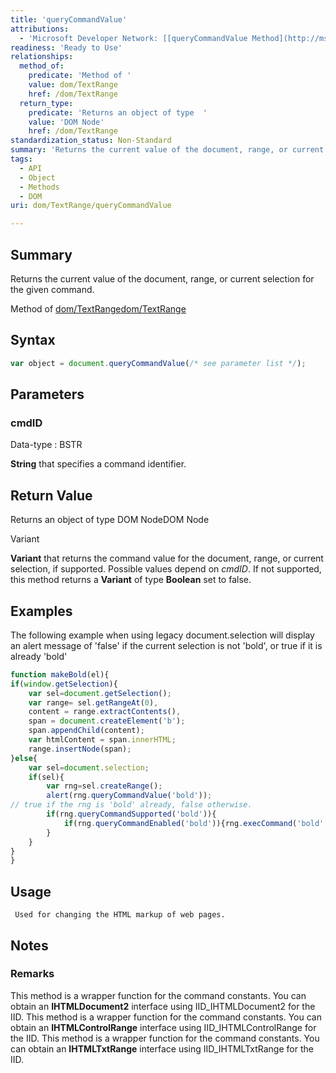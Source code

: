 ```yaml
---
title: 'queryCommandValue'
attributions:
  - 'Microsoft Developer Network: [[queryCommandValue Method](http://msdn.microsoft.com/en-us/library/ie/ms536683(v=vs.85).aspx) Article]'
readiness: 'Ready to Use'
relationships:
  method_of:
    predicate: 'Method of '
    value: dom/TextRange
    href: /dom/TextRange
  return_type:
    predicate: 'Returns an object of type  '
    value: 'DOM Node'
    href: /dom/TextRange
standardization_status: Non-Standard
summary: 'Returns the current value of the document, range, or current selection for the given command.'
tags:
  - API
  - Object
  - Methods
  - DOM
uri: dom/TextRange/queryCommandValue

---
```

## Summary

Returns the current value of the document, range, or current selection for the given command.

Method of [dom/TextRange](/dom/TextRange)[dom/TextRange](/dom/TextRange)

## Syntax

``` js
var object = document.queryCommandValue(/* see parameter list */);
```

## Parameters

### cmdID

 Data-type
:   BSTR

**String** that specifies a command identifier.

## Return Value

Returns an object of type DOM NodeDOM Node

Variant

**Variant** that returns the command value for the document, range, or current selection, if supported. Possible values depend on *cmdID*. If not supported, this method returns a **Variant** of type **Boolean** set to false.

## Examples

The following example when using legacy document.selection will display an alert message of 'false' if the current selection is not 'bold', or true if it is already 'bold'

``` js
function makeBold(el){
if(window.getSelection){
    var sel=document.getSelection();
    var range= sel.getRangeAt(0),
    content = range.extractContents(),
    span = document.createElement('b');
    span.appendChild(content);
    var htmlContent = span.innerHTML;
    range.insertNode(span);
}else{
    var sel=document.selection;
    if(sel){
        var rng=sel.createRange();
        alert(rng.queryCommandValue('bold'));
// true if the rng is 'bold' already, false otherwise.
        if(rng.queryCommandSupported('bold')){
            if(rng.queryCommandEnabled('bold')){rng.execCommand('bold',false,null);}
        }
    }
}
}
```

## Usage

     Used for changing the HTML markup of web pages.

## Notes

### Remarks

This method is a wrapper function for the command constants. You can obtain an **IHTMLDocument2** interface using IID\_IHTMLDocument2 for the IID. This method is a wrapper function for the command constants. You can obtain an **IHTMLControlRange** interface using IID\_IHTMLControlRange for the IID. This method is a wrapper function for the command constants. You can obtain an **IHTMLTxtRange** interface using IID\_IHTMLTxtRange for the IID.
